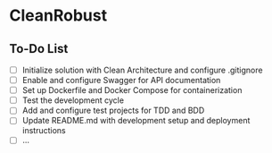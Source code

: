 # CleanRobust

## To-Do List

- [ ] Initialize solution with Clean Architecture and configure .gitignore
- [ ] Enable and configure Swagger for API documentation
- [ ] Set up Dockerfile and Docker Compose for containerization
- [ ] Test the development cycle
- [ ] Add and configure test projects for TDD and BDD
- [ ] Update README.md with development setup and deployment instructions
- [ ] ... 

